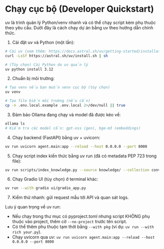 # Chạy cục bộ (Developer Quickstart)

uv là trình quản lý Python/venv nhanh và có thể chạy script kèm phụ thuộc theo yêu cầu. Dưới đây là cách chạy dự án bằng uv theo hướng dẫn chính thức.

1) Cài đặt uv và Python (một lần):

```bash
# Cài uv (xem thêm: https://docs.astral.sh/uv/getting-started/installation/)
curl -LsSf https://astral.sh/uv/install.sh | sh

# (Tùy chọn) Cài Python do uv quản lý
uv python install 3.12
```

2) Chuẩn bị môi trường:

```bash
# Tạo venv nếu bạn muốn venv cục bộ (tùy chọn)
uv venv

# Tạo file biến môi trường (nếu cần)
cp -n .env.local.example .env.local 2>/dev/null || true
```

3) Đảm bảo Ollama đang chạy và model đã được kéo về:

```bash
ollama ls
# Kiểm tra các model cần: gpt-oss (gen), bge-m3 (embeddings)
```

4) Chạy backend (FastAPI) bằng uv + uvicorn:

```bash
uv run uvicorn agent.main:app --reload --host 0.0.0.0 --port 8000
```

5) Chạy script index kiến thức bằng uv run (đã có metadata PEP 723 trong file):

```bash
uv run scripts/index_knowledge.py --source knowledge/ --collection conversations_dev
```

6) Chạy Gradio UI (tùy chọn) ở terminal khác:

```bash
uv run --with gradio ui/gradio_app.py
```

7) Kiểm thử nhanh: gửi request mẫu tới API và quan sát logs.

Lưu ý quan trọng về uv run:
- Nếu chạy trong thư mục có pyproject.toml nhưng script KHÔNG phụ thuộc vào project, thêm cờ `--no-project` trước tên script.
- Có thể thêm phụ thuộc tạm thời bằng `--with pkg` (ví dụ: `uv run --with rich your.py`).
- Chạy uvicorn qua uv: `uv run uvicorn agent.main:app --reload --host 0.0.0.0 --port 8000`
